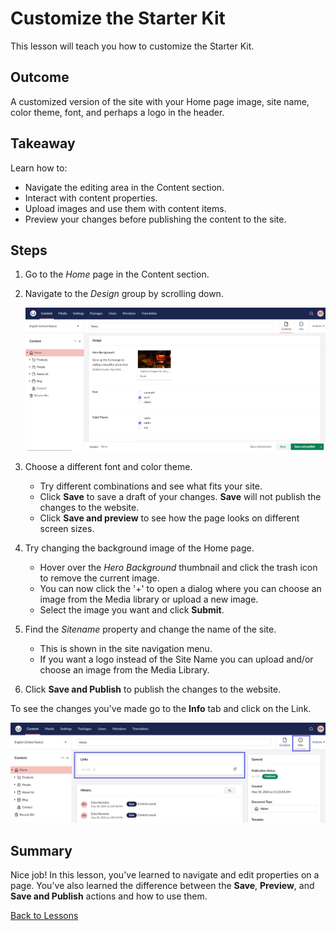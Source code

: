 # Customize the Starter Kit

This lesson will teach you how to customize the Starter Kit.

## Outcome

A customized version of the site with your Home page image, site name, color theme, font, and perhaps a logo in the header.

## Takeaway

Learn how to:

* Navigate the editing area in the Content section.
* Interact with content properties.
* Upload images and use them with content items.
* Preview your changes before publishing the content to the site.

## Steps

1. Go to the _Home_ page in the Content section.
2. Navigate to the _Design_ group by scrolling down.

    ![Home page Design Group](images/design-group_v14.png)
3. Choose a different font and color theme.
   * Try different combinations and see what fits your site.
   * Click **Save** to save a draft of your changes. **Save** will not publish the changes to the website.
   * Click **Save and preview** to see how the page looks on different screen sizes.
4. Try changing the background image of the Home page.
   * Hover over the _Hero Background_ thumbnail and click the trash icon to remove the current image.
   * You can now click the '+' to open a dialog where you can choose an image from the Media library or upload a new image.
   * Select the image you want and click **Submit**.
5. Find the _Sitename_ property and change the name of the site.
   * This is shown in the site navigation menu.
   * If you want a logo instead of the Site Name you can upload and/or choose an image from the Media Library.
6. Click **Save and Publish** to publish the changes to the website.

To see the changes you've made go to the **Info** tab and click on the Link.

![Link to page](images/link-to-page_v14.png)

## Summary

Nice job! In this lesson, you've learned to navigate and edit properties on a page. You've also learned the difference between the **Save**, **Preview**, and **Save and Publish** actions and how to use them.

[Back to Lessons](./)
